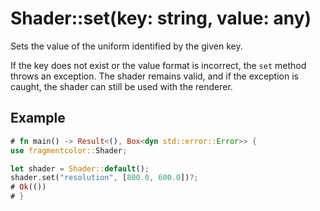 # Shader::set(key: string, value: any)

Sets the value of the uniform identified by the given key.

If the key does not exist or the value format is incorrect, the `set` method throws an exception. The shader remains valid, and if the exception is caught, the shader can still be used with the renderer.

## Example

```rust
# fn main() -> Result<(), Box<dyn std::error::Error>> {
use fragmentcolor::Shader;

let shader = Shader::default();
shader.set("resolution", [800.0, 600.0])?;
# Ok(())
# }
```
